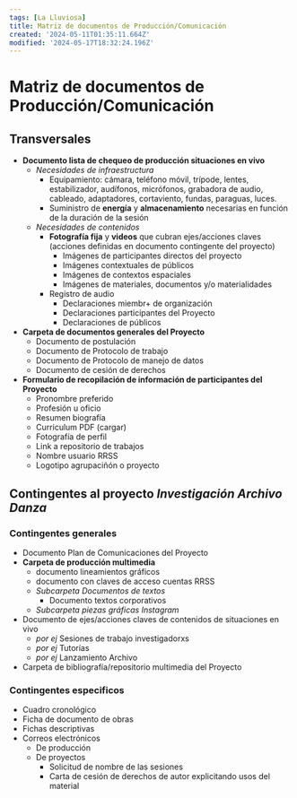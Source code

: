```yaml
---
tags: [La Lluviosa]
title: Matriz de documentos de Producción/Comunicación
created: '2024-05-11T01:35:11.664Z'
modified: '2024-05-17T18:32:24.196Z'
---
```


# Matriz de documentos de Producción/Comunicación

## Transversales
- __Documento lista de chequeo de producción situaciones en vivo__
  - _Necesidades de infraestructura_
    - Equipamiento: cámara, teléfono móvil, trípode, lentes, estabilizador, audífonos, micrófonos, grabadora de audio, cableado, adaptadores, cortaviento, fundas, paraguas, luces.
    - Suministro de __energía__ y __almacenamiento__ necesarias en función de la duración de la sesión
  - _Necesidades de contenidos_
    - __Fotografía fija__ y __videos__ que cubran ejes/acciones claves (acciones definidas en documento contingente del proyecto)
      - Imágenes de participantes directos del proyecto
      - Imágenes contextuales de públicos
      - Imágenes de contextos espaciales
      - Imágenes de materiales, documentos y/o materialidades
    - Registro de audio
      - Declaraciones miembr+ de organización
      - Declaraciones participantes del Proyecto
      - Declaraciones de públicos
- __Carpeta de documentos generales del Proyecto__
  - Documento de postulación
  - Documento de Protocolo de trabajo
  - Documento de Protocolo de manejo de datos
  - Documento de cesión de derechos
- __Formulario de recopilación de información de participantes del Proyecto__
  - Pronombre preferido
  - Profesión u oficio
  - Resumen biografía
  - Curriculum PDF (cargar)
  - Fotografía de perfil
  - Link a repositorio de trabajos
  - Nombre usuario RRSS
  - Logotipo agrupaciñón o proyecto

## Contingentes al proyecto _Investigación Archivo Danza_ 

### Contingentes generales
- Documento Plan de Comunicaciones del Proyecto
- __Carpeta de producción multimedia__
  - documento lineamientos gráficos
  - documento con claves de acceso cuentas RRSS 
  - _Subcarpeta Documentos de textos_
    - Documento textos corporativos
  - _Subcarpeta piezas gráficas Instagram_
- Documento de ejes/acciones claves de contenidos de situaciones en vivo
  - _por ej_ Sesiones de trabajo investigadorxs
  - _por ej_ Tutorías 
  - _por ej_ Lanzamiento Archivo
- Carpeta de bibliografía/repositorio multimedia del Proyecto


### Contingentes especificos
- Cuadro cronológico
- Ficha de documento de obras
- Fichas descriptivas
- Correos electrónicos
  - De producción
  - De proyectos
    - Solicitud de nombre de las sesiones
    - Carta de cesión de derechos de autor explicitando usos del material


